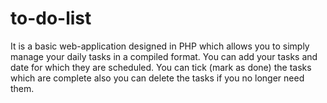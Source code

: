 # to-do-list
It is a basic web-application designed in PHP which allows you to simply manage your daily tasks in a compiled format. You can add your tasks and date for which they are scheduled. You can tick (mark as done) the tasks which are complete also you can delete the tasks if you no longer need them.
